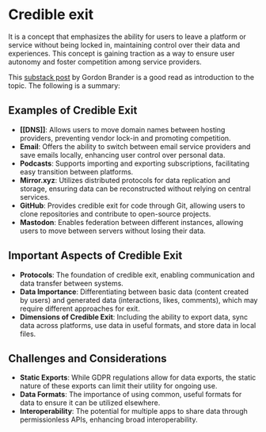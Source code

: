 # Credible exit

It is a concept that emphasizes the ability for users to leave a platform or service without being locked in, maintaining control over their data and experiences. This concept is gaining traction as a way to ensure user autonomy and foster competition among service providers.

This [substack post](https://subconscious.substack.com/p/credible-exit) by Gordon Brander is a good read as introduction to the topic. The following is a summary:

## Examples of Credible Exit

- **[[DNS]]**: Allows users to move domain names between hosting providers, preventing vendor lock-in and promoting competition.
- **Email**: Offers the ability to switch between email service providers and save emails locally, enhancing user control over personal data.
- **Podcasts**: Supports importing and exporting subscriptions, facilitating easy transition between platforms.
- **Mirror.xyz**: Utilizes distributed protocols for data replication and storage, ensuring data can be reconstructed without relying on central services.
- **GitHub**: Provides credible exit for code through Git, allowing users to clone repositories and contribute to open-source projects.
- **Mastodon**: Enables federation between different instances, allowing users to move between servers without losing their data.

## Important Aspects of Credible Exit

- **Protocols**: The foundation of credible exit, enabling communication and data transfer between systems.
- **Data Importance**: Differentiating between basic data (content created by users) and generated data (interactions, likes, comments), which may require different approaches for exit.
- **Dimensions of Credible Exit**: Including the ability to export data, sync data across platforms, use data in useful formats, and store data in local files.

## Challenges and Considerations

- **Static Exports**: While GDPR regulations allow for data exports, the static nature of these exports can limit their utility for ongoing use.
- **Data Formats**: The importance of using common, useful formats for data to ensure it can be utilized elsewhere.
- **Interoperability**: The potential for multiple apps to share data through permissionless APIs, enhancing broad interoperability.
